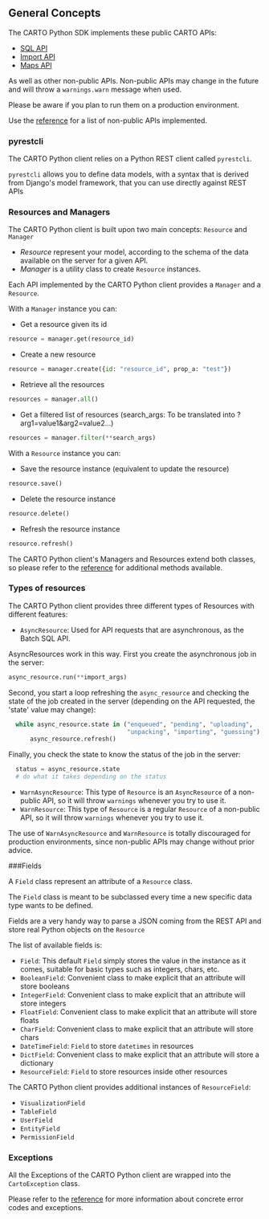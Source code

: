 ## General Concepts

The CARTO Python SDK implements these public CARTO APIs:

- [SQL API]({{site.sqlapi_docs}}/)
- [Import API]({{site.importapi_docs}}/)
- [Maps API]({{site.mapsapi_docs}}/)

As well as other non-public APIs. Non-public APIs may change in the future and will throw a `warnings.warn` message when used.

Please be aware if you plan to run them on a production environment.

Use the [reference]({{site.pythonsdk_docs}}/reference/) for a list of non-public APIs implemented.

### pyrestcli

The CARTO Python client relies on a Python REST client called `pyrestcli`.

`pyrestcli` allows you to define data models, with a syntax that is derived from Django's model framework, that you can use directly against REST APIs


### Resources and Managers

The CARTO Python client is built upon two main concepts: `Resource` and `Manager`

- _Resource_ represent your model, according to the schema of the data available on the server for a given API.
- _Manager_ is a utility class to create `Resource` instances.

Each API implemented by the CARTO Python client provides a `Manager` and a `Resource`.

With a `Manager` instance you can:

- Get a resource given its id

```python
resource = manager.get(resource_id)
```

- Create a new resource

```python
resource = manager.create({id: "resource_id", prop_a: "test"})
```

- Retrieve all the resources

```python
resources = manager.all()
```

- Get a filtered list of resources (search_args: To be translated into ?arg1=value1&arg2=value2...)

```python
resources = manager.filter(**search_args)
```

With a `Resource` instance you can:

- Save the resource instance (equivalent to update the resource)

```python
resource.save()
```

- Delete the resource instance

```python
resource.delete()
```

- Refresh the resource instance

```python
resource.refresh()
```

The CARTO Python client's Managers and Resources extend both classes, so please refer to the [reference]({{site.pythonsdk_docs}}/reference/) for additional methods available.

### Types of resources

The CARTO Python client provides three different types of Resources with different features:

- `AsyncResource`: Used for API requests that are asynchronous, as the Batch SQL API.

AsyncResources work in this way. First you create the asynchronous job in the server:

```python
async_resource.run(**import_args)
```

Second, you start a loop refreshing the `async_resource` and checking the state of the job created in the server (depending on the API requested, the 'state' value may change):

```python
  while async_resource.state in ("enqueued", "pending", "uploading",
                                 "unpacking", "importing", "guessing"):
      async_resource.refresh()
```

Finally, you check the state to know the status of the job in the server:

```python
  status = async_resource.state
  # do what it takes depending on the status
```

- `WarnAsyncResource`: This type of `Resource` is an `AsyncResource` of a non-public API, so it will throw `warnings` whenever you try to use it.
- `WarnResource`: This type of `Resource` is a regular `Resource` of a non-public API, so it will throw `warnings` whenever you try to use it.

The use of `WarnAsyncResource` and `WarnResource` is totally discouraged for production environments, since non-public APIs may change without prior advice.

###Fields

A `Field` class represent an attribute of a `Resource` class.

The `Field` class is meant to be subclassed every time a new specific data type wants to be defined.

Fields are a very handy way to parse a JSON coming from the REST API and store real Python objects on the `Resource`

The list of available fields is:

- `Field`: This default `Field` simply stores the value in the instance as it comes, suitable for basic types such as integers, chars, etc.
- `BooleanField`: Convenient class to make explicit that an attribute will store booleans
- `IntegerField`: Convenient class to make explicit that an attribute will store integers
- `FloatField`: Convenient class to make explicit that an attribute will store floats
- `CharField`: Convenient class to make explicit that an attribute will store chars
- `DateTimeField`: `Field` to store `datetimes` in resources
- `DictField`: Convenient class to make explicit that an attribute will store a dictionary
- `ResourceField`: `Field` to store resources inside other resources

The CARTO Python client provides additional instances of `ResourceField`:

- `VisualizationField`
- `TableField`
- `UserField`
- `EntityField`
- `PermissionField`

### Exceptions

All the Exceptions of the CARTO Python client are wrapped into the `CartoException` class.

Please refer to the [reference]({{site.pythonsdk_docs}}/reference/) for more information about concrete error codes and exceptions.
